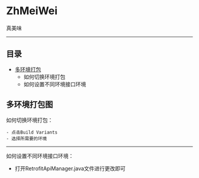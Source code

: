 # ZhMeiWei
真美味


****
## 目录
* [多环境打包](#多环境打包)
    * 如何切换环境打包
    * 如何设置不同环境接口环境
    
    
    
多环境打包图
------
如何切换环境打包：
```
- 点击Build Variants
- 选择所需要的环境
```  

------
如何设置不同环境接口环境：
- 打开RetrofitApiManager.java文件进行更改即可

